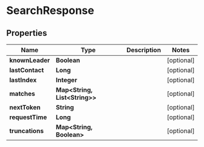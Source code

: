 

# SearchResponse


## Properties

| Name | Type | Description | Notes |
|------------ | ------------- | ------------- | -------------|
|**knownLeader** | **Boolean** |  |  [optional] |
|**lastContact** | **Long** |  |  [optional] |
|**lastIndex** | **Integer** |  |  [optional] |
|**matches** | **Map&lt;String, List&lt;String&gt;&gt;** |  |  [optional] |
|**nextToken** | **String** |  |  [optional] |
|**requestTime** | **Long** |  |  [optional] |
|**truncations** | **Map&lt;String, Boolean&gt;** |  |  [optional] |



